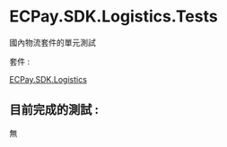 # ECPay.SDK.Logistics.Tests

國內物流套件的單元測試

套件 : 

[ECPay.SDK.Logistics](../ECPay.SDK.Logistics)

## 目前完成的測試 : 

無